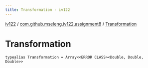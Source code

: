 ```yaml
---
title: Transformation - iv122
---
```


[iv122](../index.md) / [com.github.mseleng.iv122.assignment8](index.md) / [Transformation](.)

# Transformation

`typealias Transformation = Array<<ERROR CLASS><Double, Double, Double>>`